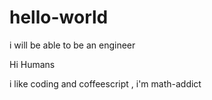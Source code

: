 # hello-world
i will be able to be an engineer  

Hi Humans 

i like coding and coffeescript , i'm math-addict
